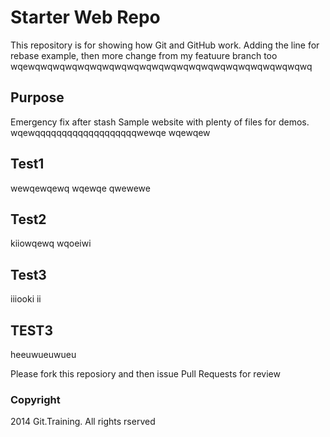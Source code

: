 # Starter Web Repo

This repository is for showing how Git and GitHub work. Adding the line for rebase example, then more change from my featuure branch too
wqewqwqwqwqwqwqwqwqwqwqwqwqwqwqwqwqwqwqwqwqwqwqwq

## Purpose
Emergency fix after stash
Sample website with plenty of files for demos.
wqewqqqqqqqqqqqqqqqqqqqwewqe wqewqew

## Test1
wewqewqewq wqewqe qwewewe

## Test2
kiiowqewq  wqoeiwi

## Test3
iiiooki  ii

## TEST3
heeuwueuwueu

Please fork this reposiory and then issue Pull Requests for review

### Copyright

2014 Git.Training. All rights rserved